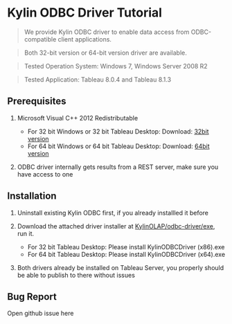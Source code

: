 Kylin ODBC Driver Tutorial
===

> We provide Kylin ODBC driver to enable data access from ODBC-compatible client applications.

> Both 32-bit version or 64-bit version driver are available.

> Tested Operation System: Windows 7, Windows Server 2008 R2

> Tested Application: Tableau 8.0.4 and Tableau 8.1.3

## Prerequisites
1. Microsoft Visual C++ 2012 Redistributable 

   * For 32 bit Windows or 32 bit Tableau Desktop: Download: [32bit version](http://download.microsoft.com/download/1/6/B/16B06F60-3B20-4FF2-B699-5E9B7962F9AE/VSU_4/vcredist_x86.exe) 
   * For 64 bit Windows or 64 bit Tableau Desktop: Download: [64bit version](http://download.microsoft.com/download/1/6/B/16B06F60-3B20-4FF2-B699-5E9B7962F9AE/VSU_4/vcredist_x64.exe)

2. ODBC driver internally gets results from a REST server, make sure you have access to one

## Installation
1. Uninstall existing Kylin ODBC first, if you already installled it before
2. Download the attached driver installer at [KylinOLAP/odbc-driver/exe](https://github.com/KylinOLAP/odbc-driver/tree/master/exe), run it.

   * For 32 bit Tableau Desktop: Please install KylinODBCDriver (x86).exe
   * For 64 bit Tableau Desktop: Please install KylinODBCDriver (x64).exe

3. Both drivers already be installed on Tableau Server, you properly should be able to publish to there without issues

## Bug Report
Open github issue here